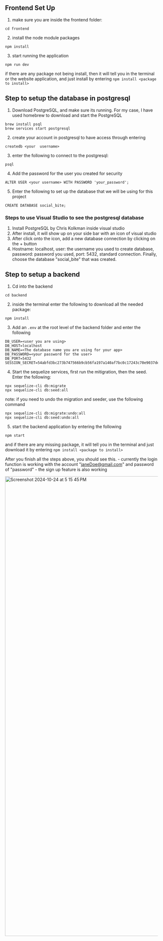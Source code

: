 ## Frontend Set Up
1. make sure you are inside the frontend folder:
```
cd frontend
```

2. install the node module packages
```
npm install
```

3. start running the application
```
npm run dev
```

if there are any package not being install, then it will tell you in the terminal or the website application, and just install by entering `npm install <package to install>`


## Step to setup the database in postgresql
1. Download PostgreSQL, and make sure its running. For my case, I have used homebrew to download and start the PostgreSQL

```
brew install psql
brew services start postgresql
```

2. create your account in postgresql to have access through entering
```
createdb <your  username>
```

3. enter the following to connect to the postgresql:
```
psql
```

4. Add the password for the user you created for security
```
ALTER USER <your username> WITH PASSWORD 'your_password';
```


5. Enter the following to set up the database that we will be using for this project
```
CREATE DATABASE social_bite;
```

### Steps to use Visual Studio to see the postgresql database
1. Install PostgreSQL by Chris Kolkman inside visual studio
2. After install, it will show up on your side bar with an icon of visual studio
3. After click onto the icon, add a new database connection by clicking on the + button
4. Hostname: localhost, user: the username you used to create database, password: password you used, port: 5432, standard connection. Finally, choose the database "social_bite" that was created. 

## Step to setup a backend
1. Cd into the backend
```
cd backend
```

2. inside the terminal enter the following to download all the needed package:
```
npm install
```

3. Add an `.env` at the root level of the backend folder and enter the following
```
DB_USER=<user you are using>
DB_HOST=localhost
DB_NAME=<The database name you are using for your app>
DB_PASSWORD=<your password for the user>
DB_PORT=5432
SESSION_SECRET=54abfd3bc273b747566b9cb56fa197a140af7bc0c17243c70e9037def0e061e2b220df928112d61302e44d4912006e644cfb82c1942ab1f20a1939fd7fc0e467
```

4. Start the sequelize services, first run the mitigration, then the seed. Enter the following:
```
npx sequelize-cli db:migrate
npx sequelize-cli db:seed:all
```

note: if you need to undo the migration and seeder, use the following command
```
npx sequelize-cli db:migrate:undo:all
npx sequelize-cli db:seed:undo:all
```

5. start the backend application by entering the following
```
npm start
```

and if there are any missing package, it will tell you in the terminal and just download it by entering `npm install <package to install>`


After you finish all the steps above, you should see this.
    - currently the login function is working with the account
        "janeDoe@gmail.com" and password of "password"
    - the sign up feature is also working

<img width="1511" alt="Screenshot 2024-10-24 at 5 15 45 PM" src="https://github.com/user-attachments/assets/ed1919b5-0e1a-41f6-9355-c3cdeba43ec7">
